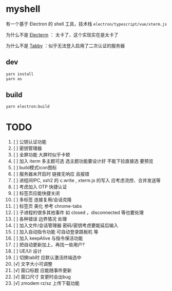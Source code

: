 # myshell

有一个基于 Electron 的 shell 工具，技术栈 `electron/typescript/vue/xterm.js` 

为什么不是 [Electerm](https://github.com/electerm/electerm) ： 太卡了，这个实现实在是太卡了

为什么不是 [Tabby](https://github.com/Eugeny/tabby) ：似乎无法登入启用了二次认证的服务器

## dev
```bash
yarn install
yarn as
```

## build
`yarn electron:build`

# TODO
1. [ ] 公钥认证功能
1. [ ] 密钥管理器
1. [ ] 全屏功能 大屏时似乎卡顿
1. [ ] 加入 iterm 多主题可选 选主题功能要设计好 不能下拉直接选 要预览
1. [ ] build模式icon图标
1. [ ] 服务器未开启时 链接无响应 且报错
1. [ ] 进程间IPC, ssh2 的 c.write , xterm.js 的写入 应考虑流控、合并发送等
1. [ ] 考虑加入 OTP 快捷认证
1. [ ] 标签页应能快捷关闭
1. [ ] 多标签 连接复用/会话克隆
1. [ ] 标签页 美化 参考 chrome-tabs
1. [ ] 子进程的很多其他事件 如 closed ，disconnected 等也要处理
1. [ ] 各种错误 边界情况 处理
1. [ ] 加入文件/会话管理器 密码/密钥考虑要能延后输入
1. [ ] 加入自动指令功能 可自动登录跳板机 等
1. [ ] 加入 keepAlive 与指令保活功能
1. [ ] 把自动更新加上，再找一些用户?
1. [ ] UE/UI 设计
1. [ ] 切换tab时 应默认激活终端选中
1. [√] 文字大小可调整
1. [√] 窗口标题 应能随事件更新
1. [√] 窗口尺寸 变更时会出bug
1. [√] zmodem rz/sz 上传下载功能
